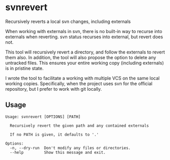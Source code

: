 svnrevert
=========

Recursively reverts a local svn changes, including externals

When working with externals in svn, there is no built-in way to recurse into externals when reverting.
svn status recurses into external, but revert does not.

This tool will recursively revert a directory, and follow the externals to revert them also.
In addition, the tool will also propose the option to delete any untracked files.
This ensures your entire working copy (including externals) is in pristine state.

I wrote the tool to facilitate a working with multiple VCS on the same local working copies.
Specifically, when the project uses svn for the official repository, but I prefer to work with git locally.


Usage
-----

```
Usage: svnrevert [OPTIONS] [PATH]

  Recursively revert the given path and any contained externals

  If no PATH is given, it defaults to '.'

Options:
  -n, --dry-run  Don't modify any files or directories.
  --help         Show this message and exit.
```
